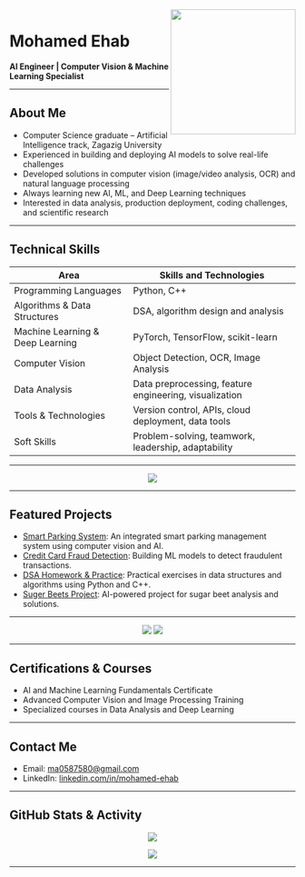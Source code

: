 <img width="220" align="right" src="https://c.tenor.com/_DOBjnGspYAAAAAM/code-coding.gif">

# Mohamed Ehab

**AI Engineer | Computer Vision & Machine Learning Specialist**

---


## About Me

- Computer Science graduate – Artificial Intelligence track, Zagazig University  
- Experienced in building and deploying AI models to solve real-life challenges  
- Developed solutions in computer vision (image/video analysis, OCR) and natural language processing  
- Always learning new AI, ML, and Deep Learning techniques  
- Interested in data analysis, production deployment, coding challenges, and scientific research

---

## Technical Skills

| Area                     | Skills and Technologies                 |
|--------------------------|-----------------------------------------|
| Programming Languages    | Python, C++                             |
| Algorithms & Data Structures | DSA, algorithm design and analysis   |
| Machine Learning & Deep Learning | PyTorch, TensorFlow, scikit-learn |
| Computer Vision          | Object Detection, OCR, Image Analysis   |
| Data Analysis            | Data preprocessing, feature engineering, visualization |
| Tools & Technologies     | Version control, APIs, cloud deployment, data tools |
| Soft Skills              | Problem-solving, teamwork, leadership, adaptability |

---

<p align="center">
  <img src="https://github-profile-summary-cards.vercel.app/api/cards/profile-details?username=mohamed-ehab415&theme=radical" />
</p>

---

## Featured Projects

- [Smart Parking System](https://github.com/mohamed-ehab415/Smart_Parking): An integrated smart parking management system using computer vision and AI.
- [Credit Card Fraud Detection](https://github.com/mohamed-ehab415/Credit-Card-Fraud-Detection-): Building ML models to detect fraudulent transactions.
- [DSA Homework & Practice](https://github.com/mohamed-ehab415/DSA_HOMEWORK): Practical exercises in data structures and algorithms using Python and C++.
- [Suger Beets Project](https://github.com/mohamed-ehab415/suger_beets): AI-powered project for sugar beet analysis and solutions.

---

<p align="center">
  <img src="https://github-profile-summary-cards.vercel.app/api/cards/repos-per-language?username=mohamed-ehab415&theme=radical" />
  <img src="https://github-profile-summary-cards.vercel.app/api/cards/most-commit-language?username=mohamed-ehab415&theme=radical" />
</p>

---

## Certifications & Courses

- AI and Machine Learning Fundamentals Certificate
- Advanced Computer Vision and Image Processing Training
- Specialized courses in Data Analysis and Deep Learning

---

## Contact Me

- Email: [ma0587580@gmail.com](mailto:ma0587580@gmail.com)
- LinkedIn: [linkedin.com/in/mohamed-ehab](https://www.linkedin.com/in/mohamed-ehab)

---

## GitHub Stats & Activity

<p align="center">
  <img src="https://github-readme-stats.vercel.app/api?username=mohamed-ehab415&show_icons=true&theme=radical">
</p>
<p align="center">
  <img src="https://github-readme-streak-stats.herokuapp.com/?user=mohamed-ehab415&theme=radical" />
</p>

---

